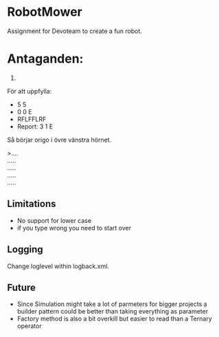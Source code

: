 # RobotMower
Assignment for Devoteam to create a fun robot.

# Antaganden:

1)
För att uppfylla:

- 5 5
- 0 0 E
- RFLFFLRF
- Report: 3 1 E

Så börjar origo i övre vänstra hörnet.

&gt;.... \
..... \
..... \
..... \
..... 

## Limitations
* No support for lower case
* if you type wrong you need to start over

## Logging
Change loglevel within logback.xml.
## Future
* Since Simulation might take a lot of parmeters for bigger projects a builder pattern could be better than taking everything as parameter
* Factory method is also a bit overkill but easier to read than a Ternary operator